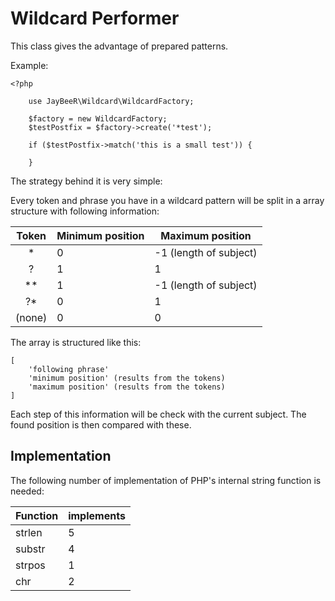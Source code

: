 Wildcard Performer
==================

This class gives the advantage of prepared patterns.

Example:

    <?php
    
        use JayBeeR\Wildcard\WildcardFactory;
        
        $factory = new WildcardFactory;
        $testPostfix = $factory->create('*test');
        
        if ($testPostfix->match('this is a small test')) {
            
        }
        
The strategy behind it is very simple:

Every token and phrase you have in a wildcard pattern will be split in a array structure with following information:

| Token  | Minimum position | Maximum position       |
|:------:|------------------|------------------------|
| *      | 0                | -1 (length of subject) | 
| ?      | 1                | 1                      | 
| **     | 1                | -1 (length of subject) |
| ?*     | 0                | 1                      |
| (none) | 0                | 0                      |

The array is structured like this:

    [
        'following phrase'
        'minimum position' (results from the tokens)
        'maximum position' (results from the tokens)
    ]

Each step of this information will be check with the current subject. The found position is then compared with these.


Implementation
--------------

The following number of implementation of PHP's internal string function is needed:

| Function | implements |
|----------|------------|
| strlen   | 5          |
| substr   | 4          |
| strpos   | 1          |
| chr      | 2          |
 
